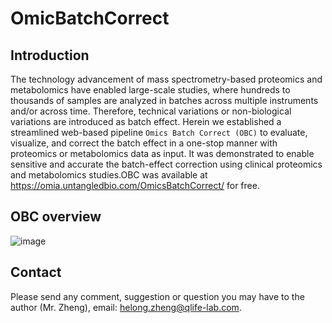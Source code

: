 # OmicBatchCorrect
## Introduction
The technology advancement of mass spectrometry-based proteomics and metabolomics have enabled large-scale studies, where hundreds to thousands of samples are analyzed in batches across multiple instruments and/or across time. Therefore, technical variations or non-biological variations are introduced as batch effect. Herein we established a streamlined web-based pipeline `Omics Batch Correct (OBC)` to evaluate, visualize, and correct the batch effect in a one-stop manner with proteomics or metabolomics data as input. It was demonstrated to enable sensitive and accurate the batch-effect correction using clinical proteomics and metabolomics studies.OBC was available at https://omia.untangledbio.com/OmicsBatchCorrect/ for free.
## OBC overview
![image](https://user-images.githubusercontent.com/54032059/209770762-186cdaa2-451a-4783-9fd8-4174a576f56b.png)

## Contact
Please send any comment, suggestion or question you may have to the author (Mr. Zheng), email: helong.zheng@qlife-lab.com.
